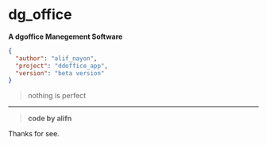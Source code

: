 # dg_office

**A dgoffice Manegement Software**

``` json
{
  "author": "alif_nayon",
  "project": "ddoffice_app",
  "version": "beta version"
}
```

> nothing is perfect

---

> **code by alifn**

Thanks for see.
